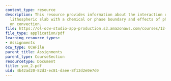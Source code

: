```yaml
---
content_type: resource
description: This resource provides information about the interaction of a subducting
  lithospheric slab with a chemical or phase boundary and effects of phase transitions
  on convection.
file: https://ol-ocw-studio-app-production.s3.amazonaws.com/courses/12-581-phase-transitions-in-the-earths-interior-spring-2005/4b42ad2082d3ec81daee8f13d2e0e7d0_yao_2.pdf
file_type: application/pdf
learning_resource_types:
- Assignments
ocw_type: OCWFile
parent_title: Assignments
parent_type: CourseSection
resourcetype: Document
title: yao_2.pdf
uid: 4b42ad20-82d3-ec81-daee-8f13d2e0e7d0
---
```

